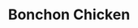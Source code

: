 ---
layout: place
title: "Bonchon Chicken"
permalink: /delaware/newark/bonchon-chicken.html
stateAbbr: DE
stateName: Delaware
cityName: Newark
seo:
  name: "Bonchon Chicken"
  type: Restaurant
  links: null
description: "Bonchon Chicken serves delicious sushi in Newark, Delaware. Try fresh Japanese dishes for a great dining experience. "
place_id: ChIJTcj7Ggmrx4kR3BNM0OAstqc
photos:
  - name: >-
      places/ChIJTcj7Ggmrx4kR3BNM0OAstqc/photos/AeeoHcI6SUaYULDexO0sRfExgwwqfHYKL5aI5RP6JDiHu8-OGPzc73-7SNrkuX2xgaCBdUZ6q9eMgRhYMDKB_L1hYmfR-jdfEI3IkPXN4a5ZksI1WZSvfxuNDJerF09X61gjO6Wj5cRqlBV8RoWmRbY_79jaoqxFze5zrd_rbofs6bZ0ajz81topOZ4VUw38RHwaL2A9yXyLhowUwu6ne-JVbepjFSI0IuvWetThtgEovh1GNNuXmAjHB_kDFTManaWF5D17u8zKEwl8LLj-SqypAu19mc7vZIU3O7_sKWByPQd5b0DH9CFY7uEz2-pVHRK0rx3zJCQmPFEtfO7Cslz8mmYD6jX9v0JnAue8_LwmNa9rPbtl78rtmH70R2mPoN-uR2DbjmiR6pfNFhgecBclmczZTwcYYVyIaJGknXUbeXxpyjwC
    widthPx: 4800
    heightPx: 3199
    authorAttributions:
      - displayName: John Larsson
        uri: https://maps.google.com/maps/contrib/106529562776565215510
        photoUri: >-
          https://lh3.googleusercontent.com/a-/ALV-UjV3cnNhnjkNDg156VU0Rnb4XtXsjfmdhNuyPxyGeQZlMbpUoP9jPQ=s100-p-k-no-mo
    flagContentUri: >-
      https://www.google.com/local/imagery/report/?cb_client=maps_api_places.places_api&image_key=!1e10!2sCIHM0ogKEICAgID_0-6G1gE&hl=en-US
    googleMapsUri: >-
      https://www.google.com/maps/place//data=!3m4!1e2!3m2!1sCIHM0ogKEICAgID_0-6G1gE!2e10!4m2!3m1!1s0x89c7ab091afbc84d:0xa7b62ce0d04c13dc
  - name: >-
      places/ChIJTcj7Ggmrx4kR3BNM0OAstqc/photos/AeeoHcIC5LZ1pTY52Qq1a_t6Jm7uKOTAn2iJ4jAFNKJn2Zw710ecY04Q3ZFCbdppRMCpt1hnDYeSv7QMVMoA84E2JwJylqAbzJSxll5_dYPAbxC_Z1DW6HZbCkn7Hu2ILHIqWUhARXKH3z6y-s67gfHzFqXlJ3960zmRwYbEll71kNNm8g1c24rW4icba7AerBqhMI9Y1UgSt6NHQXcKnHyW3IdakXSLngASJFMGzoVO7efbPalaiVsc-j8spnuZNZUCTa8jGbcjYDHY8qBBXJpAiY1KE9gXAi5XQQ1vdu46mks5PA
    widthPx: 800
    heightPx: 800
    authorAttributions:
      - displayName: Bonchon Newark, College Park
        uri: https://maps.google.com/maps/contrib/106478784014990446139
        photoUri: >-
          https://lh3.googleusercontent.com/a-/ALV-UjWjT8UDVsHenK_dMMtNdfloVhvOgtsw6cyeHHD4YW4kOvBW558Y=s100-p-k-no-mo
    flagContentUri: >-
      https://www.google.com/local/imagery/report/?cb_client=maps_api_places.places_api&image_key=!1e10!2sAF1QipMJ96ovZMGMNx7ox2sT8aJBL3IfJ1-y2QZ6GgwO&hl=en-US
    googleMapsUri: >-
      https://www.google.com/maps/place//data=!3m4!1e2!3m2!1sAF1QipMJ96ovZMGMNx7ox2sT8aJBL3IfJ1-y2QZ6GgwO!2e10!4m2!3m1!1s0x89c7ab091afbc84d:0xa7b62ce0d04c13dc
  - name: >-
      places/ChIJTcj7Ggmrx4kR3BNM0OAstqc/photos/AeeoHcKl-3EbJ5kaVMEJxFuhL4joDzinD_lL4Fim1yOYtx3sa30-MQNrrsxl0vBxhuht6bTKDR8Iu43BIuTOLWNVsUXlmFUXaYtwGWApvG3jOfJoYisDohNUNT2MxrHyhExKkD3m_yJwmsqa4ADa-k2IMld1r2VY_YcNb5d8n9Fj4-0Jjij6dhklwiEDmr_yFx2ccmst6i9daZ3i0Zl276vOJ7B6_YrIHU_p55QjeqUVRrOSawJqCZI9npcQf9khwKmSQLXex8hUqoWXZfK160xT1rIjGlzntxOAXy98DQnWvTbQyw
    widthPx: 1232
    heightPx: 693
    authorAttributions:
      - displayName: Bonchon Newark, College Park
        uri: https://maps.google.com/maps/contrib/106478784014990446139
        photoUri: >-
          https://lh3.googleusercontent.com/a-/ALV-UjWjT8UDVsHenK_dMMtNdfloVhvOgtsw6cyeHHD4YW4kOvBW558Y=s100-p-k-no-mo
    flagContentUri: >-
      https://www.google.com/local/imagery/report/?cb_client=maps_api_places.places_api&image_key=!1e10!2sAF1QipNs4Q0KiglrFkeeC-9jTDSkD7-NEKljIFJujOqN&hl=en-US
    googleMapsUri: >-
      https://www.google.com/maps/place//data=!3m4!1e2!3m2!1sAF1QipNs4Q0KiglrFkeeC-9jTDSkD7-NEKljIFJujOqN!2e10!4m2!3m1!1s0x89c7ab091afbc84d:0xa7b62ce0d04c13dc
  - name: >-
      places/ChIJTcj7Ggmrx4kR3BNM0OAstqc/photos/AeeoHcJ5kGlk4Ie0F1g5nRoL_wDeOrYKNZP-MUyJBCdGw_H1ah2UQcSH6icBKySIEyScXk3OjVhFYrUNNPAZKTior-sxRA2RfPz4uKFVGBApVR5ts0_pQd91swMY3wEtYLF7IdroXCQ50mSLIpHofh6AjMToMySL5f3VWJYBagro6MXDOFq2H03pRQHa_A3RpNAKl5iSs7_E9ysMySuE_uLvc1yigvGrMRZpBHFi_jt9FlIqqRBVMdRg2T9YpufGCbhY4nyqCMSDnRJOCBW5PL3_mMLHt1IhEH-loZyDMA4_VYGgYQ
    widthPx: 800
    heightPx: 800
    authorAttributions:
      - displayName: Bonchon Newark, College Park
        uri: https://maps.google.com/maps/contrib/106478784014990446139
        photoUri: >-
          https://lh3.googleusercontent.com/a-/ALV-UjWjT8UDVsHenK_dMMtNdfloVhvOgtsw6cyeHHD4YW4kOvBW558Y=s100-p-k-no-mo
    flagContentUri: >-
      https://www.google.com/local/imagery/report/?cb_client=maps_api_places.places_api&image_key=!1e10!2sAF1QipPZo72UA1fLCwxQiVVjrXpwbsGBC55tc4JYr_ku&hl=en-US
    googleMapsUri: >-
      https://www.google.com/maps/place//data=!3m4!1e2!3m2!1sAF1QipPZo72UA1fLCwxQiVVjrXpwbsGBC55tc4JYr_ku!2e10!4m2!3m1!1s0x89c7ab091afbc84d:0xa7b62ce0d04c13dc
  - name: >-
      places/ChIJTcj7Ggmrx4kR3BNM0OAstqc/photos/AeeoHcIg6wagr5D-k969axVS3efx52MUdxKdVQ4w8Ii8Kpk9lbafB0dZ6ZvjtQMJ-rLZKTu22QOQRlbsYGXNf39cetLMdXx_VGsgSpJLLRdc0tctNeyuSicEeYpvxwZMsRI9MWga71u1mlyBxIcwXHJlpeynYvvvIUsG4JJtECyGkbmOSNPW0Lr11QbYNPh8QV9Nu0lPNBlcOQibqxcWFq7eMgFKxBH2a9VvjzCY5bwTYm7ve5YBm2Saxr0mwvAv1deYcSAMmrtq9gT3oCO80VubpKR8HqZHqpEbAkO1AsWbHy_EaQ
    widthPx: 800
    heightPx: 800
    authorAttributions:
      - displayName: Bonchon Newark, College Park
        uri: https://maps.google.com/maps/contrib/106478784014990446139
        photoUri: >-
          https://lh3.googleusercontent.com/a-/ALV-UjWjT8UDVsHenK_dMMtNdfloVhvOgtsw6cyeHHD4YW4kOvBW558Y=s100-p-k-no-mo
    flagContentUri: >-
      https://www.google.com/local/imagery/report/?cb_client=maps_api_places.places_api&image_key=!1e10!2sAF1QipPO9dPx9RV2b2uBT3344xtVE3Wct_QuuT9Jh1tY&hl=en-US
    googleMapsUri: >-
      https://www.google.com/maps/place//data=!3m4!1e2!3m2!1sAF1QipPO9dPx9RV2b2uBT3344xtVE3Wct_QuuT9Jh1tY!2e10!4m2!3m1!1s0x89c7ab091afbc84d:0xa7b62ce0d04c13dc
  - name: >-
      places/ChIJTcj7Ggmrx4kR3BNM0OAstqc/photos/AeeoHcIpLYQJllMXcE0cBm4ZQjjP55r04T6ScNriDogr0GjESaii7Z4H3PYjiygPkhgMoEKdlA82yqztBCqC-hxzDfBOTdfn93Izv2NiK2A_mi8BzJ09TU6F8d91zQicr9wfwyqtgm8-HHub6c_1JnuoNEWr91CjpuZGQrekv_efXXB-2qU0FwkmObDqAixc6NncE_-VBOBPuGhHwHGxCJpnyAFmyFFTJ3xXLQbXO_q4Rrv8uLDcUp-NHFpK1b7cOa_koiQUWQK_jCmhuKdiRWXP0Pdsu8pa8O4F4kOxgcYyBfWd4w
    widthPx: 800
    heightPx: 800
    authorAttributions:
      - displayName: Bonchon Newark, College Park
        uri: https://maps.google.com/maps/contrib/106478784014990446139
        photoUri: >-
          https://lh3.googleusercontent.com/a-/ALV-UjWjT8UDVsHenK_dMMtNdfloVhvOgtsw6cyeHHD4YW4kOvBW558Y=s100-p-k-no-mo
    flagContentUri: >-
      https://www.google.com/local/imagery/report/?cb_client=maps_api_places.places_api&image_key=!1e10!2sAF1QipM5Up59npifKQHH22j9T0M0Lyk_raBDlozVK25B&hl=en-US
    googleMapsUri: >-
      https://www.google.com/maps/place//data=!3m4!1e2!3m2!1sAF1QipM5Up59npifKQHH22j9T0M0Lyk_raBDlozVK25B!2e10!4m2!3m1!1s0x89c7ab091afbc84d:0xa7b62ce0d04c13dc
  - name: >-
      places/ChIJTcj7Ggmrx4kR3BNM0OAstqc/photos/AeeoHcJIXwX4OanW6cF2lNTeEfGBqsVIwqVBw-HMJsCzBhk12Zw8bPp8a8wSfqMD6-LvSykEhl4qMwbI8fYwvjiFcpOw5hU1bqf7VZuuA_UpB0-gwWgZGJs60mZG59T2_xphVe5dx_hIUsVc-BlaZCfcm7_NgkMth2I46dVdn--jjd4urNKVNcp3g3-lRoaWkEoloSFrHy2_NKIWNCMXFqArthTR95ix6CURucl0vp77UD9m56KWQWsSybKhebbY4OueuzPEOf4drLNppONma63BOmTC33N4dEDoLEU8GCzvyUkrLQ
    widthPx: 800
    heightPx: 800
    authorAttributions:
      - displayName: Bonchon Newark, College Park
        uri: https://maps.google.com/maps/contrib/106478784014990446139
        photoUri: >-
          https://lh3.googleusercontent.com/a-/ALV-UjWjT8UDVsHenK_dMMtNdfloVhvOgtsw6cyeHHD4YW4kOvBW558Y=s100-p-k-no-mo
    flagContentUri: >-
      https://www.google.com/local/imagery/report/?cb_client=maps_api_places.places_api&image_key=!1e10!2sAF1QipNr11VOhi82-6tfDhgyLup6O1u-vMP3zQ26u4HU&hl=en-US
    googleMapsUri: >-
      https://www.google.com/maps/place//data=!3m4!1e2!3m2!1sAF1QipNr11VOhi82-6tfDhgyLup6O1u-vMP3zQ26u4HU!2e10!4m2!3m1!1s0x89c7ab091afbc84d:0xa7b62ce0d04c13dc
  - name: >-
      places/ChIJTcj7Ggmrx4kR3BNM0OAstqc/photos/AeeoHcJjhfbmHA20UrTP6EGzOJGT4Wdxq8frUfbFFbU0BoAtcp_zxdZXqEyFVbzB6mlZrO0J-H8oCtVsLnvRjVxQksF8lfVhovilsRs_imp_7I0ZYHKuMRNlzj-kNl2KDNdVHsSA5pHukPfZqHXQ5FnY98IOtrbIaoFhZDVRst0D7SOtIhdRIJd-EGXXwYBB-T99vIwFI3dSELp1499q1GAWfe7jZ_vRAJ8SzSHhSyT_XrCx8PuQ2KxbGxRHbQdrH65BFe4nr6oYiox8hhjANIomtdpoOgWYuEMmPX1R3EaOcHo3TQ
    widthPx: 800
    heightPx: 800
    authorAttributions:
      - displayName: Bonchon Newark, College Park
        uri: https://maps.google.com/maps/contrib/106478784014990446139
        photoUri: >-
          https://lh3.googleusercontent.com/a-/ALV-UjWjT8UDVsHenK_dMMtNdfloVhvOgtsw6cyeHHD4YW4kOvBW558Y=s100-p-k-no-mo
    flagContentUri: >-
      https://www.google.com/local/imagery/report/?cb_client=maps_api_places.places_api&image_key=!1e10!2sAF1QipOSQIgNm_ZLl1GmIcRCxMp5we7qDloxZwUyxOWX&hl=en-US
    googleMapsUri: >-
      https://www.google.com/maps/place//data=!3m4!1e2!3m2!1sAF1QipOSQIgNm_ZLl1GmIcRCxMp5we7qDloxZwUyxOWX!2e10!4m2!3m1!1s0x89c7ab091afbc84d:0xa7b62ce0d04c13dc
  - name: >-
      places/ChIJTcj7Ggmrx4kR3BNM0OAstqc/photos/AeeoHcJgoYEu3EtZErJz4EHwYrAwZxBWF44qDo7rh3lkt98GU9f48NYwsNSXDssQ9wr6HKU-UY1MQouVF-wf7_DUiUb-yybXXCQRdcRvbzCzbKxNrV4P8c7-WRBUWzvXY3WxqCq1-2lNaaR534yBUrmpWrK9wC3JHnJnYp5xaagmJ_I9Pf1BwGRn1c8PqrHyP86dFdughlA5G1GY_RyB7QeR2Sm4WHPPbxOZ0RZQpOlwubW0RKFAQJkAxKqcT3Lws__A2s2hvB8Ky2XhjS6_3BCcX5YIVEMynA74RWaN__BUFW6ikw
    widthPx: 800
    heightPx: 800
    authorAttributions:
      - displayName: Bonchon Newark, College Park
        uri: https://maps.google.com/maps/contrib/106478784014990446139
        photoUri: >-
          https://lh3.googleusercontent.com/a-/ALV-UjWjT8UDVsHenK_dMMtNdfloVhvOgtsw6cyeHHD4YW4kOvBW558Y=s100-p-k-no-mo
    flagContentUri: >-
      https://www.google.com/local/imagery/report/?cb_client=maps_api_places.places_api&image_key=!1e10!2sAF1QipNL2Ptb0GKZRCWX8QmprwMXEYZguINbMeNNJwIA&hl=en-US
    googleMapsUri: >-
      https://www.google.com/maps/place//data=!3m4!1e2!3m2!1sAF1QipNL2Ptb0GKZRCWX8QmprwMXEYZguINbMeNNJwIA!2e10!4m2!3m1!1s0x89c7ab091afbc84d:0xa7b62ce0d04c13dc
  - name: >-
      places/ChIJTcj7Ggmrx4kR3BNM0OAstqc/photos/AeeoHcKA3xqMl8SElEZgthpxgCQR6IW0varbqzOUDLlOaDVCYy7vnElxi7H81crzLG5qYE1wbuX4u90lqw6ADicLNkAQ8uip3w4RoR2sH_gkf8C6LkkEgKmEVgZ1jU9kzQsUlZJx0rwT8_LcXFmmjEIWp6NXW8Pn3jJ8rNUI4ui6iABNysg07-w8i5ntN5IrQLC_bK1X2VQfun9YBTyex66ztlq2KlkgGpx2ZQii9S-96wm8WSpwKJzDrQSVIXfb-xdPxS9x7JK1I0O4yX3xb32aLbKYvPwcv3Zs7qF2gko56JNX2Q
    widthPx: 800
    heightPx: 800
    authorAttributions:
      - displayName: Bonchon Newark, College Park
        uri: https://maps.google.com/maps/contrib/106478784014990446139
        photoUri: >-
          https://lh3.googleusercontent.com/a-/ALV-UjWjT8UDVsHenK_dMMtNdfloVhvOgtsw6cyeHHD4YW4kOvBW558Y=s100-p-k-no-mo
    flagContentUri: >-
      https://www.google.com/local/imagery/report/?cb_client=maps_api_places.places_api&image_key=!1e10!2sAF1QipP1blDfBBmeZhldmPTVCibDQGHsXDUbwhUP_Uen&hl=en-US
    googleMapsUri: >-
      https://www.google.com/maps/place//data=!3m4!1e2!3m2!1sAF1QipP1blDfBBmeZhldmPTVCibDQGHsXDUbwhUP_Uen!2e10!4m2!3m1!1s0x89c7ab091afbc84d:0xa7b62ce0d04c13dc
address: 250 Grove Ln, Newark, DE 19711, USA
street: 250 Grove Ln
city: Newark
state: DE
zip: '19711'
country: USA
neighborhood: null
latitude: '39.682985'
longitude: '-75.734060'
accessibility_options:
  wheelchairAccessibleParking: true
  wheelchairAccessibleEntrance: true
  wheelchairAccessibleRestroom: true
  wheelchairAccessibleSeating: true
business_status: OPERATIONAL
name: Bonchon Chicken
google_maps_links:
  directionsUri: >-
    https://www.google.com/maps/dir//''/data=!4m7!4m6!1m1!4e2!1m2!1m1!1s0x89c7ab091afbc84d:0xa7b62ce0d04c13dc!3e0
  placeUri: https://maps.google.com/?cid=12084895994174247900
  writeAReviewUri: >-
    https://www.google.com/maps/place//data=!4m3!3m2!1s0x89c7ab091afbc84d:0xa7b62ce0d04c13dc!12e1
  reviewsUri: >-
    https://www.google.com/maps/place//data=!4m4!3m3!1s0x89c7ab091afbc84d:0xa7b62ce0d04c13dc!9m1!1b1
  photosUri: >-
    https://www.google.com/maps/place//data=!4m3!3m2!1s0x89c7ab091afbc84d:0xa7b62ce0d04c13dc!10e5
primary_type: Asian Restaurant
opening_hours:
  regular: null
  current: null
secondary_opening_hours:
  regular:
    weekdayDescriptions: null
    type: null
  current:
    weekdayDescriptions: null
    type: null
phone: null
price_level: null
price_range: null
rating: null
rating_count: 0
website: null
reviews: null
parking_options: null
payment_options: null
allow_dogs: null
curbside_pickup: null
delivery: null
dine_in: null
good_for_children: null
good_for_groups: null
good_for_sports: null
live_music: null
menu_for_children: null
outdoor_seating: null
reservable: null
restroom: null
serves_beer: null
serves_breakfast: null
serves_brunch: null
serves_cocktails: null
serves_coffee: null
serves_dinner: null
serves_dessert: null
serves_lunch: null
serves_vegetarian_food: null
serves_wine: null
takeout: null
summary: null

---
